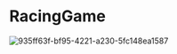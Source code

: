 # RacingGame


![935ff63f-bf95-4221-a230-5fc148ea1587](https://user-images.githubusercontent.com/100318892/193477396-23a38e49-3009-4501-889f-d7768592c0e6.png)
